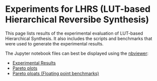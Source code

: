 # Experiments for LHRS (LUT-based Hierarchical Reversibe Synthesis)

This page lists results of the experimental evaluation of LUT-based Hierarchical Synthesis.  It also includes the scripts and benchmarks that were used to generate the experimental results.

The Jupyter notebook files can best be displayed using the [nbviewer](https://nbviewer.ipython.org/):

- [Experimental Results](https://nbviewer.ipython.org/github/msoeken/lhrs-experiments/blob/master/experimental_results.ipynb)
- [Pareto plots](https://nbviewer.ipython.org/github/msoeken/lhrs-experiments/blob/master/plots.ipynb)
- [Pareto ploats (Floating point benchmarks)](https://nbviewer.ipython.org/github/msoeken/lhrs-experiments/blob/master/plots_fp.ipynb)

